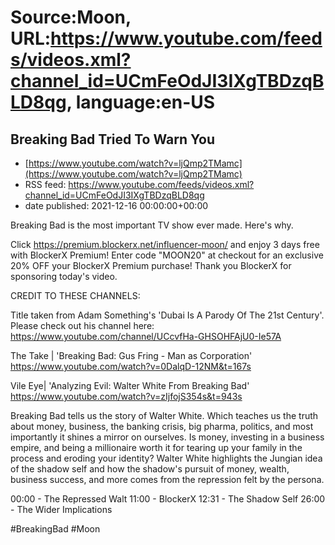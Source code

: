 # Source:Moon, URL:https://www.youtube.com/feeds/videos.xml?channel_id=UCmFeOdJI3IXgTBDzqBLD8qg, language:en-US

## Breaking Bad Tried To Warn You
 - [https://www.youtube.com/watch?v=ljQmp2TMamc](https://www.youtube.com/watch?v=ljQmp2TMamc)
 - RSS feed: https://www.youtube.com/feeds/videos.xml?channel_id=UCmFeOdJI3IXgTBDzqBLD8qg
 - date published: 2021-12-16 00:00:00+00:00

Breaking Bad is the most important TV show ever made. Here's why. 

Click https://premium.blockerx.net/influencer-moon/ and enjoy 3 days free with BlockerX Premium! Enter code "MOON20" at checkout for an exclusive 20% OFF your BlockerX Premium purchase! Thank you BlockerX for sponsoring today's video.

CREDIT TO THESE CHANNELS:

Title taken from Adam Something's 'Dubai Is A Parody Of The 21st Century'. Please check out his channel here: https://www.youtube.com/channel/UCcvfHa-GHSOHFAjU0-Ie57A

The Take | 'Breaking Bad: Gus Fring - Man as Corporation'
https://www.youtube.com/watch?v=0DalqD-12NM&t=167s

Vile Eye| 'Analyzing Evil: Walter White From Breaking Bad'
https://www.youtube.com/watch?v=zIjfojS354s&t=943s


Breaking Bad tells us the story of Walter White. Which teaches us the truth about money, business, the banking crisis, big pharma, politics, and most importantly it shines a mirror on ourselves. Is money, investing in a business empire, and being a millionaire worth it for tearing up your family in the process and eroding your identity? Walter White highlights the Jungian idea of the shadow self and how the shadow's pursuit of money, wealth, business success, and more comes from the repression felt by the persona.

00:00 - The Repressed Walt
11:00 - BlockerX
12:31 - The Shadow Self
26:00 - The Wider Implications

#BreakingBad #Moon

